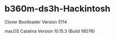 # b360m-ds3h-Hackintosh

Clover Bootloader Version 5114

macOS Catalina Version 10.15.3 (Build 19D76)

